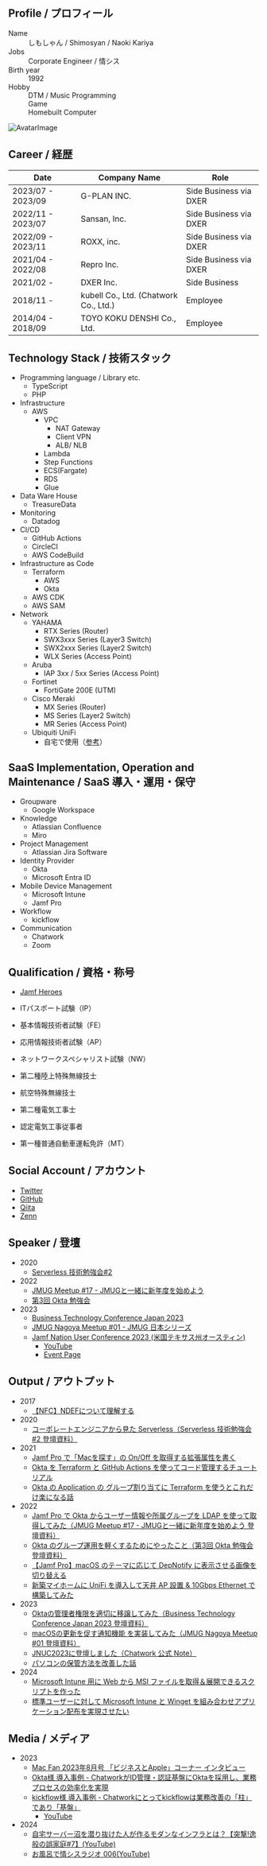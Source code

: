 <!-- markdownlint-disable MD033 MD041 -->
<div id="parent-container">
  <div id="child1">
    <h2>Profile / プロフィール</h2>
    <dl>
      <dt>Name</dt>
      <dd>しもしゃん / Shimosyan / Naoki Kariya</dd>
      <dt>Jobs</dt>
      <dd>Corporate Engineer / 情シス</dd>
      <dt>Birth year</dt>
      <dd>1992</dd>
      <dt>Hobby</dt>
      <dd>DTM / Music Programming</dd>
      <dd>Game</dd>
      <dd>Homebuilt Computer</dd><!-- cspell: disable-line -->
    </dl>
  </div>
  <div id="child2">
    <img src="./avatar.png" alt="AvatarImage">
  </div>
</div>

## Career / 経歴

<!-- cspell: disable -->

|Date|Company Name|Role|
|---|---|---|
|2023/07 - 2023/09|G-PLAN INC.|Side Business via DXER|
|2022/11 - 2023/07|Sansan, Inc.|Side Business via DXER|
|2022/09 - 2023/11|ROXX, inc.|Side Business via DXER|
|2021/04 - 2022/08|Repro Inc.|Side Business via DXER|
|2021/02 -        |DXER Inc.|Side Business|
|2018/11 -        |kubell Co., Ltd. (Chatwork Co., Ltd.)|Employee|
|2014/04 - 2018/09|TOYO KOKU DENSHI Co., Ltd.|Employee|

## Technology Stack / 技術スタック

- Programming language / Library etc.
  - TypeScript
  - PHP
- Infrastructure
  - AWS
    - VPC
      - NAT Gateway
      - Client VPN
      - ALB/ NLB
    - Lambda
    - Step Functions
    - ECS(Fargate)
    - RDS
    - Glue
- Data Ware House
  - TreasureData
- Monitoring
  - Datadog
- CI/CD
  - GitHub Actions
  - CircleCI
  - AWS CodeBuild
- Infrastructure as Code
  - Terraform
    - AWS
    - Okta
  - AWS CDK
  - AWS SAM
- Network
  - YAHAMA
    - RTX Series (Router)
    - SWX3xxx Series (Layer3 Switch)
    - SWX2xxx Series (Layer2 Switch)
    - WLX Series (Access Point)
  - Aruba
    - IAP 3xx / 5xx Series (Access Point)
  - Fortinet
    - FortiGate 200E (UTM)
  - Cisco Meraki
    - MX Series (Router)
    - MS Series (Layer2 Switch)
    - MR Series (Access Point)
  - Ubiquiti UniFi
    - 自宅で使用（[参考](https://zenn.dev/shimosyan/articles/9ef381c96b79f7)）

## SaaS Implementation, Operation and Maintenance / SaaS 導入・運用・保守

- Groupware
  - Google Workspace
- Knowledge
  - Atlassian Confluence
  - Miro
- Project Management
  - Atlassian Jira Software
- Identity Provider
  - Okta
  - Microsoft Entra ID
- Mobile Device Management
  - Microsoft Intune
  - Jamf Pro
- Workflow
  - kickflow
- Communication
  - Chatwork
  - Zoom

## Qualification / 資格・称号

- [Jamf Heroes](https://heroes.jamf.com/profiles/48fe6d85-620a-4329-a7c0-4555db50aaf2)

- ITパスポート試験（IP）
- 基本情報技術者試験（FE）
- 応用情報技術者試験（AP）
- ネットワークスペシャリスト試験（NW）

- 第二種陸上特殊無線技士
- 航空特殊無線技士

- 第二種電気工事士
- 認定電気工事従事者

- 第一種普通自動車運転免許（MT）

## Social Account / アカウント

- [Twitter](https://twitter.com/shimosyan)
- [GitHub](https://github.com/shimosyan)
- [Qiita](https://qiita.com/shimosyan)
- [Zenn](https://zenn.dev/shimosyan)

## Speaker / 登壇

- 2020
  - [Serverless 技術勉強会#2](https://techplay.jp/event/764308)
- 2022
  - [JMUG Meetup #17 - JMUGと一緒に新年度を始めよう](https://eventregist.com/e/jmug0017)
  - [第3回 Okta 勉強会](https://okta.connpass.com/event/244426/)
- 2023
  - [Business Technology Conference Japan 2023](https://btcon.jp/)
  - [JMUG Nagoya Meetup #01 - JMUG 日本シリーズ](https://eventregist.com/e/jmug-nagoya0001)
  - [Jamf Nation User Conference 2023 (米国テキサス州オースティン)](https://reg.rainfocus.com/flow/jamf/jnuc2023/home23/page/jnuc2023home)
    - [YouTube](https://www.youtube.com/watch?v=AbIMNk0ufXM)
    - [Event Page](https://reg.rainfocus.com/flow/jamf/jnuc2023/home23/page/sessioncatalog/session/1681888707900001Rb9d)

## Output / アウトプット

- 2017
  - [【NFC】NDEFについて理解する](https://qiita.com/shimosyan/items/ed21fb6984240baa7397)
- 2020
  - [コーポレートエンジニアから見た Serverless（Serverless 技術勉強会#2 登壇資料）](https://speakerdeck.com/shimosyan/serverlessji-shu-mian-qiang-hui-number-2-chatworkdeng-tan-zi-liao)
- 2021
  - [Jamf Pro で「Macを探す」の On/Off を取得する拡張属性を書く](https://zenn.dev/shimosyan/articles/a2bcc5d09b4c18)
  - [Okta を Terraform と GitHub Actions を使ってコード管理するチュートリアル](https://zenn.dev/shimosyan/books/bb0ba712133779061804)
  - [Okta の Application の グループ割り当てに Terraform を使うとこれだけ楽になる話](https://zenn.dev/shimosyan/articles/fe952fe9a408cf)
- 2022
  - [Jamf Pro で Okta からユーザー情報や所属グループを LDAP を使って取得してみた（JMUG Meetup #17 - JMUGと一緒に新年度を始めよう 登壇資料）](https://speakerdeck.com/shimosyan/jamf-pro-de-okta-karayuzaqing-bao-yasuo-shu-gurupuwo-ldap-woshi-tutequ-de-sitemita)
  - [Okta のグループ運用を軽くするためにやったこと（第3回 Okta 勉強会 登壇資料）](https://speakerdeck.com/shimosyan/okta-falsegurupuyun-yong-wo-qing-kusurutameniyatutakoto)
  - [【Jamf Pro】macOS のテーマに応じて DepNotify に表示させる画像を切り替える](https://zenn.dev/shimosyan/articles/498a498f75d69f)
  - [新築マイホームに UniFi を導入して天井 AP 設置 & 10Gbps Ethernet で構築してみた](https://zenn.dev/shimosyan/articles/9ef381c96b79f7)
- 2023
  - [Oktaの管理者権限を適切に移譲してみた（Business Technology Conference Japan 2023 登壇資料）](https://speakerdeck.com/shimosyan/oktanoguan-li-zhe-quan-xian-woshi-qie-niyi-rang-sitemita)
  - [macOSの更新を促す通知機能 を実装してみた（JMUG Nagoya Meetup #01 登壇資料）](https://speakerdeck.com/shimosyan/macosnogeng-xin-wocu-sutong-zhi-ji-neng-woshi-zhuang-sitemita)
  - [JNUC2023に登壇しました（Chatwork 公式 Note）](https://note.com/kubell_official/n/n74aa9742ed7f)
  - [パソコンの保管方法を改善した話](https://zenn.dev/shimosyan/articles/b33166de9abe8f)
- 2024
  - [Microsoft Intune 用に Web から MSI ファイルを取得＆展開できるスクリプトを作った](https://zenn.dev/shimosyan/articles/2f34f66d1d5b9a)
  - [標準ユーザーに対して Microsoft Intune と Winget を組み合わせアプリケーション配布を実現させたい](https://zenn.dev/shimosyan/articles/a9d4de7a6d2fee)

## Media / メディア

- 2023
  - [Mac Fan 2023年8月号 「ビジネスとApple」コーナー インタビュー](https://book.mynavi.jp/macfan/content/id=138827)
  - [Okta様 導入事例 - ChatworkがID管理・認証基盤にOktaを採用し、業務プロセスの効率化を実現](https://www.okta.com/jp/customers/chatwork-wic/)
  - [kickflow様 導入事例 - Chatworkにとってkickflowは業務改善の「柱」であり「基盤」](https://kickflow.com/casestudy/chatwork/)
    - [YouTube](https://www.youtube.com/watch?v=eR28_eww65k)
- 2024
  - [自宅サーバー沼を潜り抜けた人が作るモダンなインフラとは？【突撃!逸般の誤家庭#7】(YouTube)](https://www.youtube.com/watch?v=RRqTR3wL8MY)
  - [お風呂で情シスラジオ 006(YouTube)](https://www.youtube.com/watch?v=3QvpLSpxvtQ)
